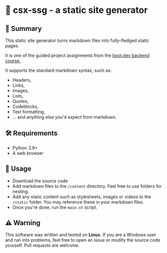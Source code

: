 # 🤖 csx-ssg - a static site generator

## 📄 Summary
This static site generator turns markdown files into fully-fledged static pages.

It is one of the guided project assignments from the [boot.dev backend course.](https://www.boot.dev/learn/build-static-site-generator)

It supports the standard markdown syntax, such as:
- Headers,
- Links,
- Images,
- Lists,
- Quotes,
- Codeblocks,
- Text formatting,
- ... and anything else you'd expect from markdown.


## 🛠 Requirements
- Python 3.9+
- A web browser


## 🚀 Usage
- Download the source code
- Add markdown files to the `/content` directory. Feel free to use folders for nesting.
- Add any static content such as stylesheets, images or videos to the `/static` folder. You may reference these in your markdown files.
- Once you're done, run the `main.sh` script.


## ⚠ Warning
This software was written and tested on **Linux**.
If you are a Windows user and run into problems, feel free to open an issue or
modify the source code yourself.
Pull requests are welcome.
